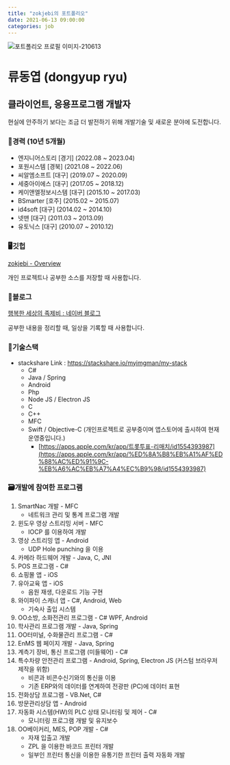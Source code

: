 ```yaml
---
title: "zokjebi의 포트폴리오"
date: 2021-06-13 09:00:00
categories: job
---
```


![포트폴리오 프로필 이미지-210613](https://user-images.githubusercontent.com/13705906/121793216-e7410e00-cc37-11eb-9f95-4902f85408bd.jpg)

# 류동엽 (dongyup ryu)

## 클라이언트, 응용프로그램 개발자

현실에 안주하기 보다는 조금 더 발전하기 위해 개발기술 및 새로운 분야에 도전합니다.

### 💼경력 (10년 5개월)

- 엔지니어스토리 [경기] (2022.08 ~ 2023.04)
- 포원시스템 [경북] (2021.08 ~ 2022.06)
- 씨알엠소프트 [대구] (2019.07 ~ 2020.09)
- 세중아이에스 [대구] (2017.05 ~ 2018.12)
- 케이앤엘정보시스템 [대구] (2015.10 ~ 2017.03)
- BSmarter [호주] (2015.02 ~ 2015.07)
- id4soft [대구] (2014.02 ~ 2014.10)
- 넷맨 [대구] (2011.03 ~ 2013.09)
- 유토닉스 [대구] (2010.07 ~ 2010.12)

### 🖥깃헙

[zokjebi - Overview](https://github.com/zokjebi)

개인 프로젝트나 공부한 소스를 저장할 때 사용합니다.

### 📗블로그

[행복한 세상의 족제비 : 네이버 블로그](https://blog.naver.com/myimgman)

공부한 내용을 정리할 때, 일상을 기록할 때 사용합니다.

### 🔧기술스택

- stackshare Link : https://stackshare.io/myimgman/my-stack 
  - C#
  - Java / Spring
  - Android
  - Php
  - Node JS / Electron JS
  - C
  - C++
  - MFC
  - Swift / Objective-C (개인프로젝트로 공부중이며 앱스토어에 출시하여 현재 운영중입니다.)
    - [https://apps.apple.com/kr/app/트롯투표-리매치/id1554393987](https://apps.apple.com/kr/app/%ED%8A%B8%EB%A1%AF%ED%88%AC%ED%91%9C-%EB%A6%AC%EB%A7%A4%EC%B9%98/id1554393987)

### 🗃개발에 참여한 프로그램

1. SmartNac 개발 - MFC
    - 네트워크 관리 및 통계 프로그램 개발
2. 윈도우 영상 스트리밍 서버 - MFC
    - IOCP 를 이용하여 개발
3. 영상 스트리밍 앱  - Android
    - UDP Hole punching 을 이용
5. 카메라 하드웨어 개발 - Java, C, JNI
6. POS 프로그램 - C#
7. 쇼핑몰 앱 - iOS
8. 유아교육 앱 - iOS
    - 음원 재생, 다운로드 기능 구현
9. 와이파이 스캐너 앱 - C#, Android, Web
    - 기숙사 출입 시스템
10. OO소방, 소화전관리 프로그램 - C# WPF, Android
11. 학사관리 프로그램 개발 - Java, Spring
12. OO터미널, 수화물관리 프로그램 - C#
13. EnMS 웹 페이지 개발 - Java, Spring
14. 계측기 장비, 통신 프로그램 (미들웨어)  - C#
15. 특수차량 안전관리 프로그램 - Android, Spring, Electron JS (커스텀 브라우저 제작을 위함)
    - 비콘과 비콘수신기와의 통신을 이용
    - 기존 ERP와의 데이터를 연계하여 전광판 (PC)에 데이터 표현
16. 전화상담 프로그램 - VB.Net, C#
17. 방문관리상담 앱 - Android
18. 자동화 시스템(HW)의 PLC 상태 모니터링 및 제어 - C#
    - 모니터링 프로그램 개발 및 유지보수
19. OO베이커리, MES, POP 개발 - C#
    - 자재 입출고 개발 
    - ZPL 을 이용한 바코드 프린터 개발
    - 일부인 프린터 통신을 이용한 유통기한 프린터 출력 자동화 개발 












